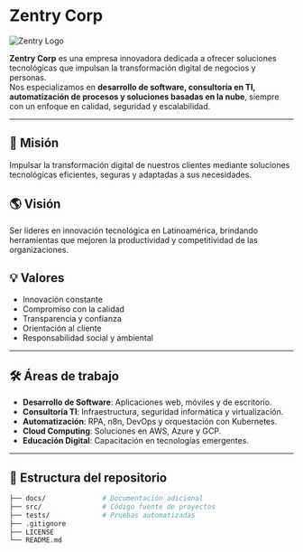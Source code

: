 # Zentry Corp

![Zentry Logo](./logo.png)

**Zentry Corp** es una empresa innovadora dedicada a ofrecer soluciones tecnológicas que impulsan la transformación digital de negocios y personas.  
Nos especializamos en **desarrollo de software, consultoría en TI, automatización de procesos y soluciones basadas en la nube**, siempre con un enfoque en calidad, seguridad y escalabilidad.

---

## 🚀 Misión
Impulsar la transformación digital de nuestros clientes mediante soluciones tecnológicas eficientes, seguras y adaptadas a sus necesidades.

## 🌎 Visión
Ser líderes en innovación tecnológica en Latinoamérica, brindando herramientas que mejoren la productividad y competitividad de las organizaciones.

## 💡 Valores
- Innovación constante  
- Compromiso con la calidad  
- Transparencia y confianza  
- Orientación al cliente  
- Responsabilidad social y ambiental  

---

## 🛠️ Áreas de trabajo
- **Desarrollo de Software**: Aplicaciones web, móviles y de escritorio.  
- **Consultoría TI**: Infraestructura, seguridad informática y virtualización.  
- **Automatización**: RPA, n8n, DevOps y orquestación con Kubernetes.  
- **Cloud Computing**: Soluciones en AWS, Azure y GCP.  
- **Educación Digital**: Capacitación en tecnologías emergentes.

---

## 📂 Estructura del repositorio
```bash
├── docs/              # Documentación adicional
├── src/               # Código fuente de proyectos
├── tests/             # Pruebas automatizadas
├── .gitignore
├── LICENSE
└── README.md
